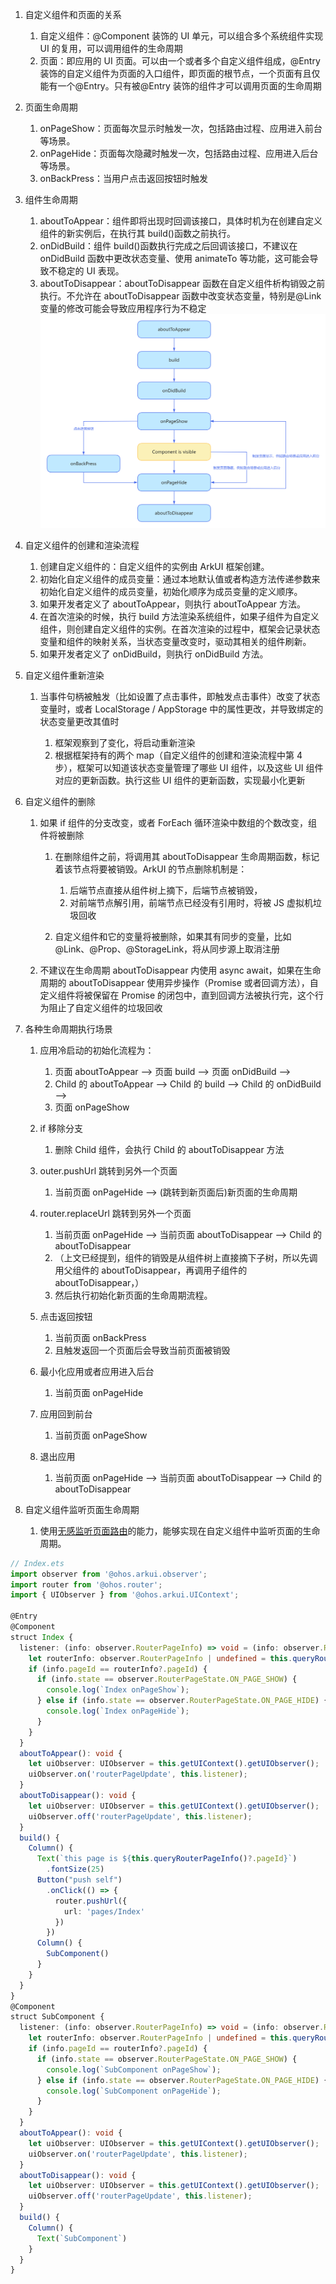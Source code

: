 1.  自定义组件和页面的关系

    1.  自定义组件：@Component 装饰的 UI 单元，可以组合多个系统组件实现 UI 的复用，可以调用组件的生命周期
    2.  页面：即应用的 UI 页面。可以由一个或者多个自定义组件组成，@Entry 装饰的自定义组件为页面的入口组件，即页面的根节点，一个页面有且仅能有一个@Entry。只有被@Entry 装饰的组件才可以调用页面的生命周期

2.  页面生命周期

    1.  onPageShow：页面每次显示时触发一次，包括路由过程、应用进入前台等场景。
    2.  onPageHide：页面每次隐藏时触发一次，包括路由过程、应用进入后台等场景。
    3.  onBackPress：当用户点击返回按钮时触发

3.  组件生命周期

    1.  aboutToAppear：组件即将出现时回调该接口，具体时机为在创建自定义组件的新实例后，在执行其 build()函数之前执行。
    2.  onDidBuild：组件 build()函数执行完成之后回调该接口，不建议在 onDidBuild 函数中更改状态变量、使用 animateTo 等功能，这可能会导致不稳定的 UI 表现。
    3.  aboutToDisappear：aboutToDisappear 函数在自定义组件析构销毁之前执行。不允许在 aboutToDisappear 函数中改变状态变量，特别是@Link 变量的修改可能会导致应用程序行为不稳定
        ![组件生命周期](../static/image/组件生命周期/组件生命周期.png '组件生命周期')

4.  自定义组件的创建和渲染流程

    1.  创建自定义组件的：自定义组件的实例由 ArkUI 框架创建。
    2.  初始化自定义组件的成员变量：通过本地默认值或者构造方法传递参数来初始化自定义组件的成员变量，初始化顺序为成员变量的定义顺序。
    3.  如果开发者定义了 aboutToAppear，则执行 aboutToAppear 方法。
    4.  在首次渲染的时候，执行 build 方法渲染系统组件，如果子组件为自定义组件，则创建自定义组件的实例。在首次渲染的过程中，框架会记录状态变量和组件的映射关系，当状态变量改变时，驱动其相关的组件刷新。
    5.  如果开发者定义了 onDidBuild，则执行 onDidBuild 方法。

5.  自定义组件重新渲染

    1.  当事件句柄被触发（比如设置了点击事件，即触发点击事件）改变了状态变量时，或者 LocalStorage / AppStorage 中的属性更改，并导致绑定的状态变量更改其值时

        1.  框架观察到了变化，将启动重新渲染
        2.  根据框架持有的两个 map（自定义组件的创建和渲染流程中第 4 步），框架可以知道该状态变量管理了哪些 UI 组件，以及这些 UI 组件对应的更新函数。执行这些 UI 组件的更新函数，实现最小化更新

6.  自定义组件的删除

    1.  如果 if 组件的分支改变，或者 ForEach 循环渲染中数组的个数改变，组件将被删除

        1.  在删除组件之前，将调用其 aboutToDisappear 生命周期函数，标记着该节点将要被销毁。ArkUI 的节点删除机制是：

            1.  后端节点直接从组件树上摘下，后端节点被销毁，
            2.  对前端节点解引用，前端节点已经没有引用时，将被 JS 虚拟机垃圾回收

        2.  自定义组件和它的变量将被删除，如果其有同步的变量，比如@Link、@Prop、@StorageLink，将从同步源上取消注册

    2.  不建议在生命周期 aboutToDisappear 内使用 async await，如果在生命周期的 aboutToDisappear 使用异步操作（Promise 或者回调方法），自定义组件将被保留在 Promise 的闭包中，直到回调方法被执行完，这个行为阻止了自定义组件的垃圾回收

7.  各种生命周期执行场景

    1.  应用冷启动的初始化流程为：

        1.  页面 aboutToAppear --> 页面 build --> 页面 onDidBuild -->
        2.  Child 的 aboutToAppear --> Child 的 build --> Child 的 onDidBuild -->
        3.  页面 onPageShow

    2.  if 移除分支

        1.  删除 Child 组件，会执行 Child 的 aboutToDisappear 方法

    3.  outer.pushUrl 跳转到另外一个页面

        1.  当前页面 onPageHide --> (跳转到新页面后)新页面的生命周期

    4.  router.replaceUrl 跳转到另外一个页面

        1.  当前页面 onPageHide --> 当前页面 aboutToDisappear --> Child 的 aboutToDisappear
        2.  （上文已经提到，组件的销毁是从组件树上直接摘下子树，所以先调用父组件的 aboutToDisappear，再调用子组件的 aboutToDisappear，）
        3.  然后执行初始化新页面的生命周期流程。

    5.  点击返回按钮

        1.  当前页面 onBackPress
        2.  且触发返回一个页面后会导致当前页面被销毁

    6.  最小化应用或者应用进入后台

        1.  当前页面 onPageHide

    7.  应用回到前台

        1.  当前页面 onPageShow

    8.  退出应用

        1.  当前页面 onPageHide --> 当前页面 aboutToDisappear --> Child 的 aboutToDisappear

8.  自定义组件监听页面生命周期

    1.  使用[无感监听页面路由](https://developer.huawei.com/consumer/cn/doc/harmonyos-references-V5/js-apis-arkui-observer-V5#observeronrouterpageupdate11)的能力，能够实现在自定义组件中监听页面的生命周期。

```ts
// Index.ets
import observer from '@ohos.arkui.observer';
import router from '@ohos.router';
import { UIObserver } from '@ohos.arkui.UIContext';

@Entry
@Component
struct Index {
  listener: (info: observer.RouterPageInfo) => void = (info: observer.RouterPageInfo) => {
    let routerInfo: observer.RouterPageInfo | undefined = this.queryRouterPageInfo();
    if (info.pageId == routerInfo?.pageId) {
      if (info.state == observer.RouterPageState.ON_PAGE_SHOW) {
        console.log(`Index onPageShow`);
      } else if (info.state == observer.RouterPageState.ON_PAGE_HIDE) {
        console.log(`Index onPageHide`);
      }
    }
  }
  aboutToAppear(): void {
    let uiObserver: UIObserver = this.getUIContext().getUIObserver();
    uiObserver.on('routerPageUpdate', this.listener);
  }
  aboutToDisappear(): void {
    let uiObserver: UIObserver = this.getUIContext().getUIObserver();
    uiObserver.off('routerPageUpdate', this.listener);
  }
  build() {
    Column() {
      Text(`this page is ${this.queryRouterPageInfo()?.pageId}`)
        .fontSize(25)
      Button("push self")
        .onClick(() => {
          router.pushUrl({
            url: 'pages/Index'
          })
        })
      Column() {
        SubComponent()
      }
    }
  }
}
@Component
struct SubComponent {
  listener: (info: observer.RouterPageInfo) => void = (info: observer.RouterPageInfo) => {
    let routerInfo: observer.RouterPageInfo | undefined = this.queryRouterPageInfo();
    if (info.pageId == routerInfo?.pageId) {
      if (info.state == observer.RouterPageState.ON_PAGE_SHOW) {
        console.log(`SubComponent onPageShow`);
      } else if (info.state == observer.RouterPageState.ON_PAGE_HIDE) {
        console.log(`SubComponent onPageHide`);
      }
    }
  }
  aboutToAppear(): void {
    let uiObserver: UIObserver = this.getUIContext().getUIObserver();
    uiObserver.on('routerPageUpdate', this.listener);
  }
  aboutToDisappear(): void {
    let uiObserver: UIObserver = this.getUIContext().getUIObserver();
    uiObserver.off('routerPageUpdate', this.listener);
  }
  build() {
    Column() {
      Text(`SubComponent`)
    }
  }
}
```
